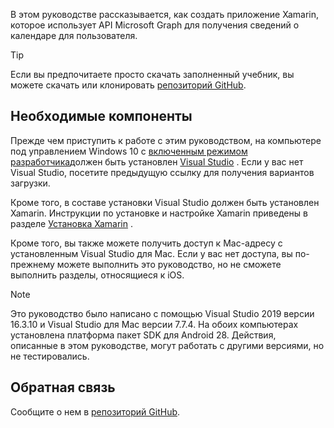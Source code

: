 <!-- markdownlint-disable MD002 MD041 -->

В этом руководстве рассказывается, как создать приложение Xamarin, которое использует API Microsoft Graph для получения сведений о календаре для пользователя.

> [!TIP]
> Если вы предпочитаете просто скачать заполненный учебник, вы можете скачать или клонировать [репозиторий GitHub](https://github.com/microsoftgraph/msgraph-training-xamarin).

## <a name="prerequisites"></a>Необходимые компоненты

Прежде чем приступить к работе с этим руководством, на компьютере под управлением Windows 10 с [включенным режимом разработчика](https://docs.microsoft.com/windows/uwp/get-started/enable-your-device-for-development)должен быть установлен [Visual Studio](https://visualstudio.microsoft.com/vs/) . Если у вас нет Visual Studio, посетите предыдущую ссылку для получения вариантов загрузки.

Кроме того, в составе установки Visual Studio должен быть установлен Xamarin. Инструкции по установке и настройке Xamarin приведены в разделе [Установка Xamarin](/xamarin/cross-platform/get-started/installation) .

Кроме того, вы также можете получить доступ к Mac-адресу с установленным Visual Studio для Mac. Если у вас нет доступа, вы по-прежнему можете выполнить это руководство, но не сможете выполнить разделы, относящиеся к iOS.

> [!NOTE]
> Это руководство было написано с помощью Visual Studio 2019 версии 16.3.10 и Visual Studio для Mac версии 7.7.4. На обоих компьютерах установлена платформа пакет SDK для Android 28. Действия, описанные в этом руководстве, могут работать с другими версиями, но не тестировались.

## <a name="feedback"></a>Обратная связь

Сообщите о нем в [репозиторий GitHub](https://github.com/microsoftgraph/msgraph-training-xamarin).

